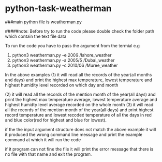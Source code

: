 # python-task-weatherman

###main python file is weatherman.py

#####note: Before try to run the code please double check the folder path which contain the text file data 

To run the code you have to pass the argument from the termial e.g 
  1. python3 weatherman.py -e 2006 /lahore_weather
  2. python3 weatherman.py -a 2005/5 /Dubai_weather
  3. python3 weatherman.py -c 2010/06 /Muree_weather

In the above examples 
  (1) it will read all the records of the year(all months and days) and print the highest max temperature, lowest temperature and highest humidity level recorded on which day and month
  
  (2) it will read all the records of the mention month of the year(all days) and print the highest max temperature average, lowest temperature average and highest humidty level average recorded on the whole month
  (3) it will read all the records of the mention month of the year(all days) and print highest record temperature and lowest recoded temperature of all the days in red and blue color(red for highest and blue for lowest).

if the the input argument structure does not match the above example it will it produced the wrong command line message and print the example command at which it will run the code

if it program can not fine the file it will print the error message that there is no file with that name and exit the program.

